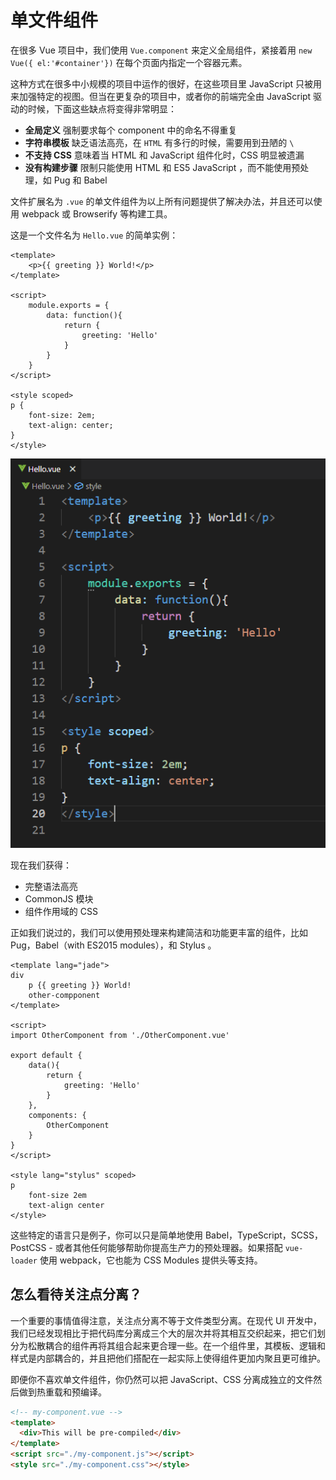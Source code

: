 # 单文件组件

在很多 Vue 项目中，我们使用 `Vue.component` 来定义全局组件，紧接着用 `new Vue({ el:'#container'})` 在每个页面内指定一个容器元素。

这种方式在很多中小规模的项目中运作的很好，在这些项目里 JavaScript 只被用来加强特定的视图。但当在更复杂的项目中，或者你的前端完全由 JavaScript 驱动的时候，下面这些缺点将变得非常明显：

* **全局定义** 强制要求每个 component 中的命名不得重复
* **字符串模板** 缺乏语法高亮，在 `HTML` 有多行的时候，需要用到丑陋的 `\`
* **不支持 CSS** 意味着当 HTML 和 JavaScript 组件化时，CSS 明显被遗漏
* **没有构建步骤** 限制只能使用 HTML 和 ES5 JavaScript ，而不能使用预处理，如 Pug 和 Babel

文件扩展名为 `.vue` 的单文件组件为以上所有问题提供了解决办法，并且还可以使用 webpack 或 Browserify 等构建工具。

这是一个文件名为 `Hello.vue` 的简单实例：

```vue
<template>
    <p>{{ greeting }} World!</p>
</template>

<script>
    module.exports = {
        data: function(){
            return {
                greeting: 'Hello'
            }
        }
    }
</script>

<style scoped>
p {
    font-size: 2em;
    text-align: center;
}
</style>
```

![image](../images5/169/11.PNG)

现在我们获得：

* 完整语法高亮
* CommonJS 模块
* 组件作用域的 CSS

正如我们说过的，我们可以使用预处理来构建简洁和功能更丰富的组件，比如 Pug，Babel（with ES2015 modules），和 Stylus 。

```vue
<template lang="jade">
div
    p {{ greeting }} World!
    other-compponent
</template>

<script>
import OtherComponent from './OtherComponent.vue'

export default {
    data(){
        return {
            greeting: 'Hello'
        }
    },
    components: {
        OtherComponent
    }
}
</script>

<style lang="stylus" scoped>
p 
    font-size 2em
    text-align center
</style>
```

这些特定的语言只是例子，你可以只是简单地使用 Babel，TypeScript，SCSS，PostCSS - 或者其他任何能够帮助你提高生产力的预处理器。如果搭配 `vue-loader` 使用 webpack，它也能为 CSS Modules 提供头等支持。

## 怎么看待关注点分离？

一个重要的事情值得注意，关注点分离不等于文件类型分离。在现代 UI 开发中，我们已经发现相比于把代码库分离成三个大的层次并将其相互交织起来，把它们划分为松散耦合的组件再将其组合起来更合理一些。在一个组件里，其模板、逻辑和样式是内部耦合的，并且把他们搭配在一起实际上使得组件更加内聚且更可维护。

即便你不喜欢单文件组件，你仍然可以把 JavaScript、CSS 分离成独立的文件然后做到热重载和预编译。

```html
<!-- my-component.vue -->
<template>
  <div>This will be pre-compiled</div>
</template>
<script src="./my-component.js"></script>
<style src="./my-component.css"></style>
```



 



















